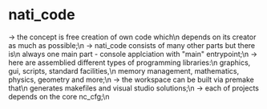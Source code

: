 # nati_code #
-> the concept is free creation of own code which\n
depends on its creator as much as possible;\n
-> nati_code consists of many other parts but there is\n
always one main part - console applciation with "main" entrypoint;\n
-> here are assemblied different types of programming libraries:\n
graphics, gui, scripts, standard facilities,\n
memory management, mathematics, physics, geometry and more;\n
-> the workspace can be built via premake that\n
generates makefiles and visual studio solutions;\n
-> each of projects depends on the core nc_cfg;\n
